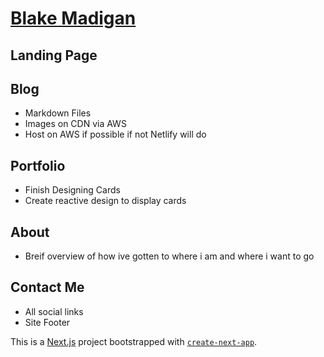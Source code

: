 # [Blake Madigan]()

## Landing Page

## Blog

- Markdown Files
- Images on CDN via AWS
- Host on AWS if possible if not Netlify will do

## Portfolio

- Finish Designing Cards
- Create reactive design to display cards

## About

- Breif overview of how ive gotten to where i am and where i want to go

## Contact Me

- All social links
- Site Footer

This is a [Next.js](https://nextjs.org/) project bootstrapped with [`create-next-app`](https://github.com/vercel/next.js/tree/canary/packages/create-next-app).
